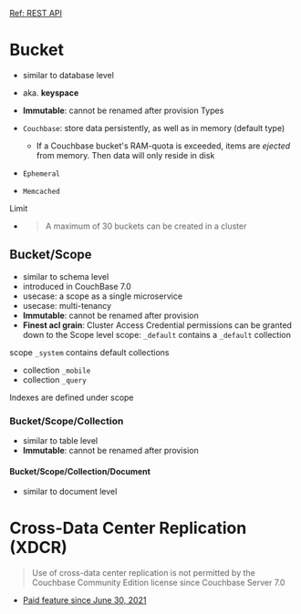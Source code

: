 [Ref: REST API](https://docs.couchbase.com/server/current/rest-api/rest-intro.html)


# Bucket

- similar to database level
- aka. **keyspace**
- **Immutable**: cannot be renamed after provision
Types

- `Couchbase`: store data persistently, as well as in memory (default type)
  - If a Couchbase bucket's RAM-quota is exceeded, items are *ejected* from memory. Then data will only reside in disk
- `Ephemeral`
- `Memcached`

Limit
>
- > A maximum of 30 buckets can be created in a cluster

## Bucket/Scope

- similar to schema level
- introduced in CouchBase 7.0
- usecase: a scope as a single microservice
- usecase: multi-tenancy
- **Immutable**: cannot be renamed after provision
- **Finest acl grain**: Cluster Access Credential permissions can be granted down to the Scope level
scope: `_default` contains a `_default` collection

scope `_system` contains default collections

- collection `_mobile`
- collection `_query`

Indexes are defined under scope

### Bucket/Scope/Collection

- similar to table level
- **Immutable**: cannot be renamed after provision

#### Bucket/Scope/Collection/Document

- similar to document level

# Cross-Data Center Replication (XDCR)

> Use of cross-data center replication is not permitted by the Couchbase Community Edition license since Couchbase Server 7.0

- [Paid feature since June 30, 2021](https://www.couchbase.com/blog/couchbase-modifies-license-free-community-edition-package/)
